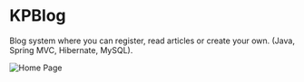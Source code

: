 # KPBlog
Blog system where you can register, read articles or create your own. (Java, Spring MVC, Hibernate, MySQL).  

![Home Page](https://raw.githubusercontent.com/kplachkov/kplachkov.github.io/master/img/projects/KPBlog-wide.PNG "Home Page")

